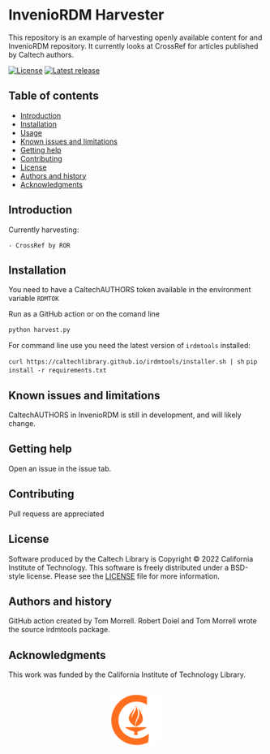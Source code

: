 # InvenioRDM Harvester

This repository is an example of harvesting openly available content for and
InvenioRDM repository. It currently looks at CrossRef for articles published by
Caltech authors.

[![License](https://img.shields.io/badge/License-BSD--like-lightgrey)](https://choosealicense.com/licenses/bsd-3-clause)
[![Latest
release](https://img.shields.io/github/v/release/caltechlibrary/irdm_harvester.svg?color=b44e88)](https://github.com/irdm_harvester/template/releases)


## Table of contents

* [Introduction](#introduction)
* [Installation](#installation)
* [Usage](#usage)
* [Known issues and limitations](#known-issues-and-limitations)
* [Getting help](#getting-help)
* [Contributing](#contributing)
* [License](#license)
* [Authors and history](#authors-and-history)
* [Acknowledgments](#authors-and-acknowledgments)


## Introduction

Currently harvesting:

    - CrossRef by ROR

## Installation

You need to have a CaltechAUTHORS token available in the environment variable 
`RDMTOK`

Run as a GitHub action or on the comand line

```bash
python harvest.py
```

For command line use you need the latest version of `irdmtools` installed:

`curl https://caltechlibrary.github.io/irdmtools/installer.sh | sh`
`pip install -r requirements.txt`

## Known issues and limitations

CaltechAUTHORS in InvenioRDM is still in development, and will likely change.

## Getting help

Open an issue in the issue tab.

## Contributing

Pull requess are appreciated

## License

Software produced by the Caltech Library is Copyright © 2022 California Institute of Technology.  This software is freely distributed under a BSD-style license.  Please see the [LICENSE](LICENSE) file for more information.


## Authors and history

GitHub action created by Tom Morrell. Robert Doiel and Tom Morrell wrote
the source irdmtools package.

## Acknowledgments

This work was funded by the California Institute of Technology Library.


<div align="center">
  <br>
  <a href="https://www.caltech.edu">
    <img width="100" height="100" src="https://raw.githubusercontent.com/caltechlibrary/template/main/.graphics/caltech-round.png">
  </a>
</div>
